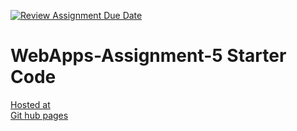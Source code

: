[![Review Assignment Due Date](https://classroom.github.com/assets/deadline-readme-button-24ddc0f5d75046c5622901739e7c5dd533143b0c8e959d652212380cedb1ea36.svg)](https://classroom.github.com/a/7kKA03Up)
# WebApps-Assignment-5 Starter Code
<a href="https://44-563-webapps-f23.github.io/44563-webapps-f23-assignment5-chandanaannadi/cities.html">Hosted at<a>
<br>
<a href="https://github.com/44-563-WebApps-F23/44563-webapps-f23-assignment5-chandanaannadi/settings/pages">Git hub pages </a>